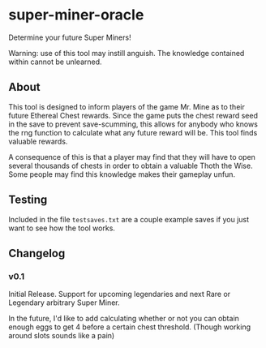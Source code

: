 # super-miner-oracle

Determine your future Super Miners!

Warning: use of this tool may instill anguish. The knowledge contained within cannot be unlearned.

## About

This tool is designed to inform players of the game Mr. Mine as to their future Ethereal Chest rewards. Since the game puts the chest reward seed in the save to prevent save-scumming, this allows for anybody who knows the rng function to calculate what any future reward will be. This tool finds valuable rewards.

A consequence of this is that a player may find that they will have to open several thousands of chests in order to obtain a valuable Thoth the Wise. Some people may find this knowledge makes their gameplay unfun.

## Testing

Included in the file `testsaves.txt` are a couple example saves if you just want to see how the tool works.

## Changelog

### v0.1

Initial Release. Support for upcoming legendaries and next Rare or Legendary arbitrary Super Miner.

In the future, I'd like to add calculating whether or not you can obtain enough eggs to get 4 before a certain chest threshold. (Though working around slots sounds like a pain)
